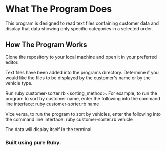 # What The Program Does
This program is designed to read text files containing customer data and display that data showing only specific categories in a selected order.

## How The Program Works
Clone the repository to your local machine and open it in your preferred editor.

Text files have been added into the programs directory. Determine if you would like the files to be displayed by the customer's name or by the vehicle type.

Run ruby customer-sorter.rb <sorting_method>. For example, to run the program to sort by customer name, enter the following into the command line interface:
ruby customer-sorter.rb name

Vice versa, to run the program to sort by vehicles, enter the following into the command line interface:
ruby customer-sorter.rb vehicle

The data will display itself in the terminal. 

### Built using pure Ruby.
